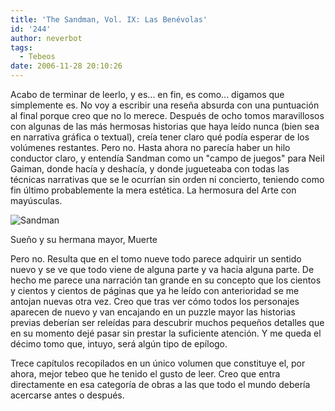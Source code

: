 ```yaml
---
title: 'The Sandman, Vol. IX: Las Benévolas'
id: '244'
author: neverbot
tags:
  - Tebeos
date: 2006-11-28 20:10:26
---
```


Acabo de terminar de leerlo, y es... en fin, es como... digamos que simplemente es. No voy a escribir una reseña absurda con una puntuación al final porque creo que no lo merece. Después de ocho tomos maravillosos con algunas de las más hermosas historias que haya leído nunca (bien sea en narrativa gráfica o textual), creía tener claro qué podía esperar de los volúmenes restantes. Pero no. Hasta ahora no parecía haber un hilo conductor claro, y entendía Sandman como un "campo de juegos" para Neil Gaiman, donde hacía y deshacía, y donde jugueteaba con todas las técnicas narrativas que se le ocurrían sin orden ni concierto, teniendo como fin último probablemente la mera estética. La hermosura del Arte con mayúsculas.

![Sandman](./sandman.jpg "Sandman")

Sueño y su hermana mayor, Muerte

Pero no. Resulta que en el tomo nueve todo parece adquirir un sentido nuevo y se ve que todo viene de alguna parte y va hacia alguna parte. De hecho me parece una narración tan grande en su concepto que los cientos y cientos y cientos de páginas que ya he leído con anterioridad se me antojan nuevas otra vez. Creo que tras ver cómo todos los personajes aparecen de nuevo y van encajando en un puzzle mayor las historias previas deberían ser releídas para descubrir muchos pequeños detalles que en su momento dejé pasar sin prestar la suficiente atención. Y me queda el décimo tomo que, intuyo, será algún tipo de epílogo.

Trece capítulos recopilados en un único volumen que constituye el, por ahora, mejor tebeo que he tenido el gusto de leer. Creo que entra directamente en esa categoría de obras a las que todo el mundo debería acercarse antes o después.